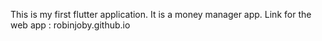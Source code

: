 This is my first flutter application.
It is a money manager app.
Link for the web app : robinjoby.github.io
